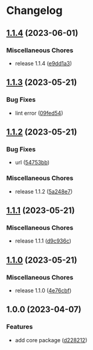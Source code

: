 # Changelog

## [1.1.4](https://github.com/mariusflorescu/obsolog-js/compare/v1.1.3...v1.1.4) (2023-06-01)


### Miscellaneous Chores

* release 1.1.4 ([e9dd1a3](https://github.com/mariusflorescu/obsolog-js/commit/e9dd1a3c9deb0200a1578489b7d21939ed170ef2))

## [1.1.3](https://github.com/mariusflorescu/obsolog-js/compare/v1.1.2...v1.1.3) (2023-05-21)


### Bug Fixes

* lint error ([09fed54](https://github.com/mariusflorescu/obsolog-js/commit/09fed5403eb941d0c42d71b16bc14864541f74bf))

## [1.1.2](https://github.com/mariusflorescu/obsolog-js/compare/v1.1.1...v1.1.2) (2023-05-21)


### Bug Fixes

* url ([54753bb](https://github.com/mariusflorescu/obsolog-js/commit/54753bb7564326a6f0ad2286055c59f4962dbbd0))


### Miscellaneous Chores

* release 1.1.2 ([5a248e7](https://github.com/mariusflorescu/obsolog-js/commit/5a248e746b4da5f08219fd6cea3f73a47b6d4124))

## [1.1.1](https://github.com/mariusflorescu/obsolog-js/compare/v1.1.0...v1.1.1) (2023-05-21)


### Miscellaneous Chores

* release 1.1.1 ([d9c936c](https://github.com/mariusflorescu/obsolog-js/commit/d9c936cd36e6354588f7db2f0a639512f8ca02cc))

## [1.1.0](https://github.com/mariusflorescu/obsolog-js/compare/v1.0.0...v1.1.0) (2023-05-21)


### Miscellaneous Chores

* release 1.1.0 ([4e76cbf](https://github.com/mariusflorescu/obsolog-js/commit/4e76cbfb7343432cc3f56b3a80b0a98a804e853e))

## 1.0.0 (2023-04-07)


### Features

* add core package ([d228212](https://github.com/mariusflorescu/obsolog-js/commit/d2282125b57dd5d3a7a2ae50fe4ed2d41a9df557))
